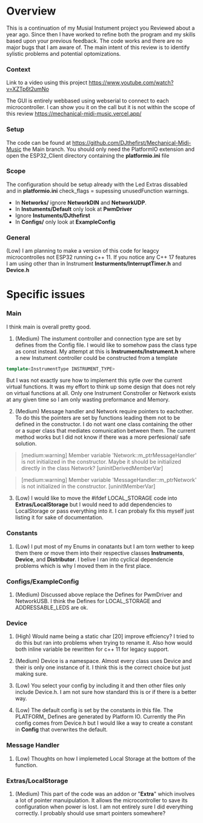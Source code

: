 # Overview
This is a continuation of my Musial Instument project you Reviewed about a year ago. Since then I have worked to refine both the program and my skills based upon your previous feedback. The code works and there are no major bugs that I am aware of. The main intent of this review is to identify sylistic problems and potential optomizations.

### Context
Link to a video using this project
https://www.youtube.com/watch?v=XZTp6t2umNo

The GUI is entirely webbased using webserial to connect to each microcontroller. I can show you it on the call but it is not within the scope of this review https://mechanical-midi-music.vercel.app/

### Setup
The code can be found at https://github.com/DJthefirst/Mechanical-Midi-Music the Main branch.
You should only need the PlatformIO extension and open the ESP32_Client directory containing the __platformio.ini__ file

### Scope
The configuration should be setup already with the Led Extras dissabled and in __platformio.ini__ check_flags = supessing unusedFunction warnings. 

- In __Networks/__ ignore __NetworkDIN__ and __NetworkUDP__. 
- In __Instuments/Default__ only look at __PwmDriver__
- Ignore __Instuments/DJthefirst__
- In __Configs/__ only look at __ExampleConfig__

### General
(Low) I am planning to make a version of this code for leagcy microcontrolles not ESP32 running c++ 11. If you notice any C++ 17 features I am using other than in Instrument __Insturments/InterruptTimer.h__ and __Device.h__

# Specific issues
### Main

I think main is overall pretty good.

1. (Medium) The instument controller and connection type are set by defines from the Config file. I would like to somehow pass the class type as const instead. My attempt at this is __Instruments/Instrument.h__ where a new Instument controller could be constructed from a template
``` c++
template<InstrumentType INSTRUMENT_TYPE> 
```
But I was not exactly sure how to implement this sytle over the current virtual functions. It was my effort to think up some design that does not rely on virtual functions at all. Only one Instrument Constroller or Network exists at any given time so I am only wasting preformance and Memory.

2. (Medium) Message handler and Network require pointers to eachother. To do this the pointers are set by functions leading them not to be defined in the constructor. I do not want one class containing the other or a super class that mediates comunication between them. The current method works but I did not know if there was a more perfesional/ safe solution.
>[medium:warning] Member variable 'Network::m_ptrMessageHandler' is not initialized in the constructor. Maybe it should be initialized directly in the class Network? [uninitDerivedMemberVar]

> [medium:warning] Member variable 'MessageHandler::m_ptrNetwork' is not initialized in the constructor. [uninitMemberVar]

3. (Low) I would like to move the #ifdef LOCAL_STORAGE code into __Extras/LocalStorage__ but I would need to add dependencies to LocalStorage or pass everything into it. I can probaly fix this myself just listing it for sake of documentation.

### Constants

1. (Low) I put most of my Enums in conatants but I am torn wether to keep them there or move them into their respective classes __Instruments__, __Device__, and __Distributor__. I belive I ran into cyclical dependencie problems which is why I moved them in the first place.

### Configs/ExampleConfig

1. (Medium) Discussed above replace the Defines for PwmDriver and NetworkUSB. I think the Defines for LOCAL_STORAGE and ADDRESSABLE_LEDS are ok.

### Device
1. (High) Would name being a static char [20] improve effciency? I tried to do this but ran into problems when trying to rename it. Also how would both inline variable be rewritten for c++ 11 for legacy support.

1. (Medium) Device is a namespace. Almost every class uses Device and their is only one instance of it. I think this is the correct choice but just making sure.

2. (Low) You select your config by including it and then other files only include Device.h. I am not sure how standard this is or if there is a better way.

3. (Low) The default config is set by the constants in this file. The PLATFORM_ Defines are generated by Platform IO. Currently the Pin config comes from Device.h but I would like a way to create a constant in __Config__ that overwrites the default.

### Message Handler

1. (Low) Thoughts on how I implemeted Local Storage at the bottom of the function.

### Extras/LocalStorage

1. (Medium) This part of the code was an addon or "__Extra__" which involves a lot of pointer manuipulation. It allows the microcontroller to save its configuration when power is lost. I am not entirely sure I did everything correctly. I probably should use smart pointers somewhere?

